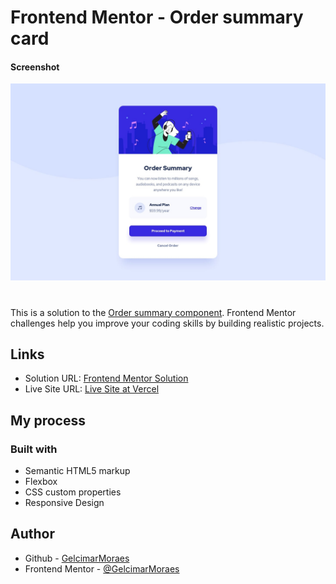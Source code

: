 # Frontend Mentor - Order summary card

#### Screenshot
![Design preview for the Order summary card coding challenge](./design/desktop-design.jpg)

#

This is a solution to the [Order summary component](https://www.frontendmentor.io/challenges/order-summary-component-QlPmajDUj). Frontend Mentor challenges help you improve your coding skills by building realistic projects.

## Links

- Solution URL: [Frontend Mentor Solution](https://www.frontendmentor.io/solutions/order-summary-component-main-51_hQd56ml)
- Live Site URL: [Live Site at Vercel](https://order-summary-component-main-uwe7.vercel.app/)


## My process

### Built with

- Semantic HTML5 markup
- Flexbox
- CSS custom properties
- Responsive Design

## 

## Author

- Github - [GelcimarMoraes](https://github.com/GelcimarMoraes)
- Frontend Mentor - [@GelcimarMoraes](https://www.frontendmentor.io/profile/GelcimarMoraes)



